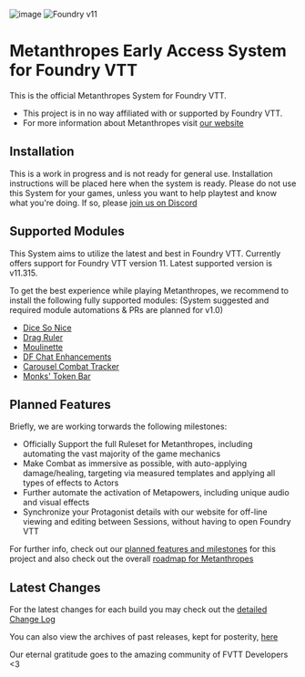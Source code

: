![image](https://content.invisioncic.com/e290497/monthly_2022_12/01.jpg.10f501a62b5254cef6f04d9f87c8b52d.jpg)
![Foundry v11](https://img.shields.io/badge/foundry-v11-green)

# Metanthropes Early Access System for Foundry VTT

This is the official Metanthropes System for Foundry VTT.

-   This project is in no way affiliated with or supported by Foundry VTT.
-   For more information about Metanthropes visit [our website](https://metanthropes.com)

## Installation

This is a work in progress and is not ready for general use. Installation instructions will be placed here when the system is ready. Please do not use this System for your games, unless you want to help playtest and know what you're doing. If so, please [join us on Discord](https://metanthropes.com/discord)

## Supported Modules

This System aims to utilize the latest and best in Foundry VTT. Currently offers support for Foundry VTT version 11. Latest supported version is v11.315.

To get the best experience while playing Metanthropes, we recommend to install the following fully supported modules: (System suggested and required module automations & PRs are planned for v1.0)

-   [Dice So Nice](https://foundryvtt.com/packages/dice-so-nice)
-   [Drag Ruler](https://foundryvtt.com/packages/drag-ruler)
-   [Moulinette](https://foundryvtt.com/packages/moulinette-core)
-   [DF Chat Enhancements](https://foundryvtt.com/packages/df-chat-enhance)
-   [Carousel Combat Tracker](https://foundryvtt.com/packages/combat-tracker-dock)
-   [Monks' Token Bar](https://foundryvtt.com/packages/monks-tokenbar)

## Planned Features


Briefly, we are working torwards the following milestones:

-   Officially Support the full Ruleset for Metanthropes, including automating the vast majority of the game mechanics
-   Make Combat as immersive as possible, with auto-applying damage/healing, targeting via measured templates and applying all types of effects to Actors
-   Further automate the activation of Metapowers, including unique audio and visual effects
-   Synchronize your Protagonist details with our website for off-line viewing and editing between Sessions, without having to open Foundry VTT

For further info, check out our [planned features and milestones](https://github.com/Legitamine/metanthropes/projects?query=is%3Aopen) for this project and also check out the overall [roadmap for Metanthropes](https://www.metanthropes.com/stratagem/projects/1-metanthropes-roadmap/)

## Latest Changes

For the latest changes for each build you may check out the [detailed Change Log](https://github.com/Legitamine/metanthropes/blob/main/CHANGELOG.md)

You can also view the archives of past releases, kept for posterity, [here](https://github.com/Legitamine/metanthropes/blob/main/CHANGELOGARCHIVES.md)

Our eternal gratitude goes to the amazing community of FVTT Developers <3
